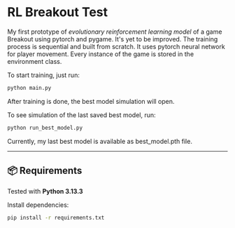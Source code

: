 # RL Breakout Test

My first prototype of *evolutionary reinforcement learning model* of a game Breakout using pytorch and pygame. It's yet to be improved. The training process is sequential and built from scratch. It uses pytorch neural network for player movement. Every instance of the game is stored in the environment class.


To start training, just run:

```bash
python main.py
```

After training is done, the best model simulation will open.

To see simulation of the last saved best model, run:
```bash
python run_best_model.py
```

Currently, my last best model is available as best_model.pth file.

---

## 📦 Requirements

Tested with **Python 3.13.3**

Install dependencies:

```bash
pip install -r requirements.txt
